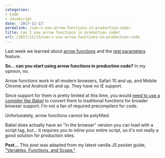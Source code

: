 ```yaml
---
categories:
- Code
- JavaScript
date: '2017-11-13'
permalink: /can-i-use-arrow-functions-in-production-code/
title: Can I use arrow functions in production code?
url: /2017/11/13/can-i-use-arrow-functions-in-production-code
---
```


Last week we learned about [arrow functions](https://gomakethings.com/an-introduction-to-es6-arrow-functions/) and the [rest parameters](https://gomakethings.com/es6-arrow-function-rest-parameters/) feature.

**So... can you start using arrow functions in production code?** In my opinion, no.

Arrow functions work in all modern browsers, Safari 10 and up, and Mobile Chrome and Android 45 and up. They have no IE support.

Since support for them is pretty limited at this time, you would [need to use a compiler like Babel](https://babeljs.io/) to convert them to traditional functions for broader browser support. I'm not a fan of required precompilers for code.

Unfortunately, arrow functions cannot be polyfilled.

Babel does actually have an "in the browser" version you can load with a script tag, *but...* it requires you to inline your entire script, so it's not really a good solution for production sites.

**Psst...** This post was adapted from my latest vanilla JS pocket guide, ["Variables, Functions, and Scope."](https://gomakethings.com/guides/variables-functions-and-scope/)